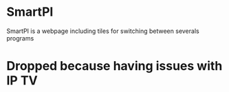 # SmartPI
SmartPI is a webpage including tiles for switching between severals programs


# Dropped because having issues with IP TV
